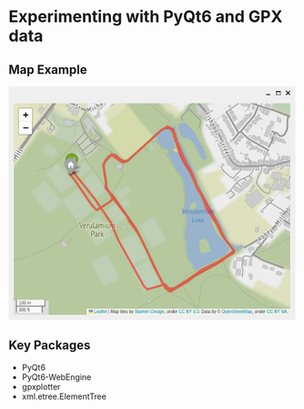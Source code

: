 # Experimenting with PyQt6 and GPX data

## Map Example

![Route Render](imgs/route.png)

## Key Packages

- PyQt6
- PyQt6-WebEngine
- gpxplotter
- xml.etree.ElementTree
